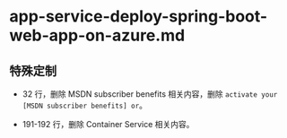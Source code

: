 # app-service-deploy-spring-boot-web-app-on-azure.md

## 特殊定制

* 32 行，删除 MSDN subscriber benefits 相关内容，删除 `activate your [MSDN subscriber benefits] or`。

* 191-192 行，删除 Container Service 相关内容。